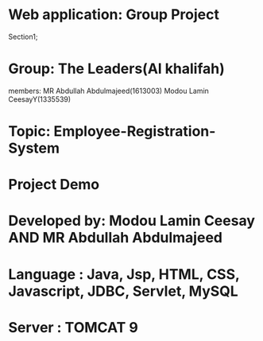 # Web application:  Group Project
Section1;

# Group: The Leaders(Al khalifah)
members: 
MR Abdullah Abdulmajeed(1613003)
Modou Lamin CeesayY(1335539)

# Topic: Employee-Registration-System

# Project Demo
# Developed by: Modou Lamin Ceesay AND MR Abdullah Abdulmajeed 
# Language : Java, Jsp, HTML, CSS, Javascript, JDBC, Servlet, MySQL
# Server : TOMCAT 9

